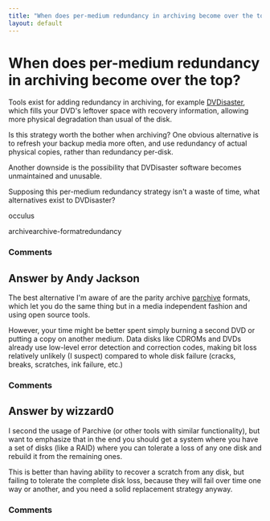 ```yaml
---
title: "When does per-medium redundancy in archiving become over the top?"
layout: default
---
```

When does per-medium redundancy in archiving become over the top?
=====================
Tools exist for adding redundancy in archiving, for example
[DVDisaster](http://dvdisaster.net/en/index.html), which fills your
DVD's leftover space with recovery information, allowing more physical
degradation than usual of the disk.

Is this strategy worth the bother when archiving? One obvious
alternative is to refresh your backup media more often, and use
redundancy of actual physical copies, rather than redundancy per-disk.

Another downside is the possibility that DVDisaster software becomes
unmaintained and unusable.

Supposing this per-medium redundancy strategy isn't a waste of time,
what alternatives exist to DVDisaster?

occulus

<div class="tags"><span class="tag">archive</span><span class="tag">archive-format</span><span class="tag">redundancy</span></div>

### Comments ###


Answer by Andy Jackson
----------------
The best alternative I'm aware of are the parity archive
[parchive](http://en.m.wikipedia.org/wiki/Parchive) formats, which let
you do the same thing but in a media independent fashion and using open
source tools.

However, your time might be better spent simply burning a second DVD or
putting a copy on another medium. Data disks like CDROMs and DVDs
already use low-level error detection and correction codes, making bit
loss relatively unlikely (I suspect) compared to whole disk failure
(cracks, breaks, scratches, ink failure, etc.)

### Comments ###

Answer by wizzard0
----------------
I second the usage of Parchive (or other tools with similar
functionality), but want to emphasize that in the end you should get a
system where you have a set of disks (like a RAID) where you can
tolerate a loss of any one disk and rebuild it from the remaining ones.

This is better than having ability to recover a scratch from any disk,
but failing to tolerate the complete disk loss, because they will fail
over time one way or another, and you need a solid replacement strategy
anyway.

### Comments ###

